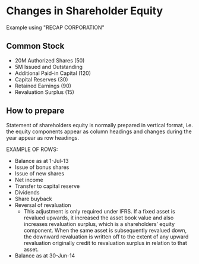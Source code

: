 # Changes in Shareholder Equity
Example using "RECAP CORPORATION"

## Common Stock
- 20M Authorized Shares         (50)
- 5M Issued and Outstanding     
- Additional Paid-in Capital    (120)
- Capital Reserves              (30)
- Retained Earnings             (90)
- Revaluation Surplus           (15)

## How to prepare
Statement of shareholders equity is normally prepared in vertical format, i.e. the equity components appear as column headings and changes during the year appear as row headings.

EXAMPLE OF ROWS:

- Balance as at 1-Jul-13	
- Issue of bonus shares	
- Issue of new shares	
- Net income
- Transfer to capital reserve	
- Dividends	
- Share buyback	
- Reversal of revaluation
  - This adjustment is only required under IFRS. If a fixed asset is revalued upwards, it increased the asset book value and also increases revaluation surplus, which is a shareholders’ equity component. When the same asset is subsequently revalued down, the downward revaluation is written off to the extent of any upward revaluation originally credit to revaluation surplus in relation to that asset. 
- Balance as at 30-Jun-14